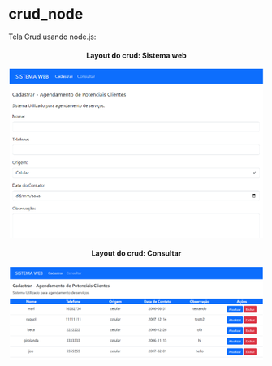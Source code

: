 # crud_node

Tela Crud usando node.js:

<div align="center">
  
  <h4>Layout do crud: Sistema web</h4>
  <img width="500" src="https://github.com/marisouza31/crud_node/blob/main/README/sistema web.png"><br>

</div>

<div align="center">
  
  <h4>Layout do crud: Consultar</h4>
  <img width="500" src="https://github.com/marisouza31/crud_node/blob/main/README/consultar.png"><br>

</div>
